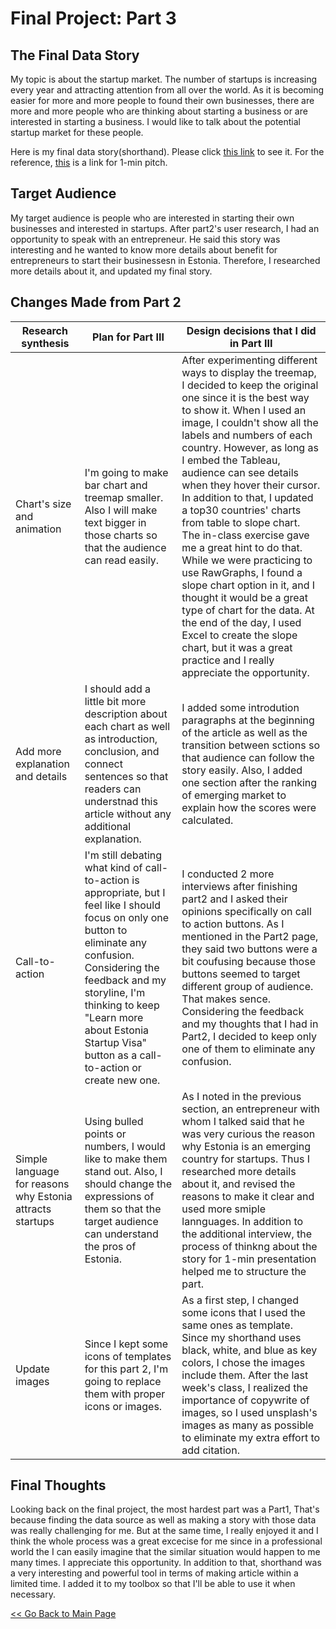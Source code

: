 # Final Project: Part 3

## The Final Data Story
My topic is about the startup market.
The number of startups is increasing every year and attracting attention from all over the world. As it is becoming easier for more and more people to found their own businesses, there are more and more people who are thinking about starting a business or are interested in starting a business. I would like to talk about the potential startup market for these people.

Here is my final data story(shorthand). Please click [this link](https://preview.shorthand.com/2YqEOTEyR2F8gui4) to see it.
For the reference, [this](https://preview.shorthand.com/y37hhJwUo7b19yGp) is a link for 1-min pitch.

## Target Audience
My target audience is people who are interested in starting their own businesses and interested in startups.
After part2's user research, I had an opportunity to speak with an entrepreneur. He said this story was interesting and he wanted to know more details about benefit for entrepreneurs to start their businessesn in Estonia.
Therefore, I researched more details about it, and updated my final story.

## Changes Made from Part 2

| Research synthesis | Plan for Part III | Design decisions that I did in Part III |
| ------------------ | ----------------- | --------------------------------------- |
| Chart's size and animation | I'm going to make bar chart and treemap smaller. Also I will make text bigger in those charts so that the audience can read easily. | After experimenting different ways to display the treemap, I decided to keep the original one since it is the best way to show it. When I used an image, I couldn't show all the labels and numbers of each country. However, as long as I embed the Tableau, audience can see details when they hover their cursor. In addition to that, I updated a top30 countries' charts from table to slope chart. The in-class exercise gave me a great hint to do that. While we were practicing to use RawGraphs, I found a slope chart option in it, and I thought it would be a great type of chart for the data. At the end of the day, I used Excel to create the slope chart, but it was a great practice and I really appreciate the opportunity. |
| Add more explanation and details | I should add a little bit more description about each chart as well as introduction, conclusion, and connect sentences so that readers can understnad this article without any additional explanation. | I added some introdution paragraphs at the beginning of the article as well as the transition between sctions so that audience can follow the story easily. Also, I added one section after the ranking of emerging market to explain how the scores were calculated.|
| Call-to-action | I'm still debating what kind of call-to-action is appropriate, but I feel like I should focus on only one button to eliminate any confusion. Considering the feedback and my storyline, I'm thinking to keep "Learn more about Estonia Startup Visa" button as a call-to-action or create new one. | I conducted 2 more interviews after finishing part2 and I asked their opinions specifically on call to action buttons. As I mentioned in the Part2 page, they said two buttons were a bit coufusing because those buttons seemed to target different group of audience. That makes sence. Considering the feedback and my thoughts that I had in Part2, I decided to keep only one of them to eliminate any confusion. |
| Simple language for reasons why Estonia attracts startups | Using bulled points or numbers, I would like to make them stand out. Also, I should change the expressions of them so that the target audience can understand the pros of Estonia. | As I noted in the previous section, an entrepreneur with whom I talked said that he was very curious the reason why Estonia is an emerging country for startups. Thus I researched more details about it, and revised the reasons to make it clear and used more smiple lannguages. In addition to the additional interview, the process of thinkng about the story for 1-min presentation helped me to structure the part. |
| Update images | Since I kept some icons of templates for this part 2, I'm going to replace them with proper icons or images. | As a first step, I changed some icons that I used the same ones as template. Since my shorthand uses black, white, and blue as key colors, I chose the images include them. After the last week's class, I realized the importance of copywrite of images, so I used unsplash's images as many as possible to eliminate my extra effort to add citation. |

## Final Thoughts
Looking back on the final project, the most hardest part was a Part1, That's because finding the data source as well as making a story with those data was really challenging for me. But at the same time, I really enjoyed it and I think the whole process was a great excecise for me since in a professional world the I can easily imagine that the similar situation would happen to me many times.
I appreciate this opportunity. In addition to that, shorthand was a very interesting and powerful tool in terms of making article within a limited time. I added it to my toolbox so that I'll be able to use it when necessary.




[<< Go Back to Main Page](https://meeeeeeeei28.github.io/Mei-Portfolio/)
